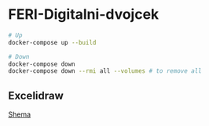 # FERI-Digitalni-dvojcek

```sh
# Up
docker-compose up --build

# Down
docker-compose down
docker-compose down --rmi all --volumes # to remove all
```

## Excelidraw
[Shema](https://excalidraw.com/#json=1OcuNvEky7hKNb6fpxw7c,p-O-1NmXBumjLYPRgYIwzA)
